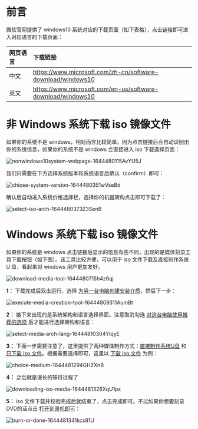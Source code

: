# 前言

微软官网提供了 windows10 系统对应的下载页面（如下表格），点击链接即可进入对应语言的下载页面：

|**网页语言**|**下载链接**|
|:----------|:---------|
|中文|https://www.microsoft.com/zh-cn/software-download/windows10|
|英文|https://www.microsoft.com/en-us/software-download/windows10|


# 非 Windows 系统下载 iso 镜像文件

如果你的系统不是 windows，相对而言比较简单。因为点击链接后会自动识别出你的系统信息，如果你的系统不是 windows 会直接进入 iso 下载选择页面：

![nonwindows10system-webpage-1644480115AvYU5J](http://blog-media.knowledge.ituknown.cn/DownloadWin10ISO/nonwindows10system-webpage-1644480115AvYU5J.png)

我们只需要在下方选择系统版本和系统语言后确认（confirm）即可：

![chiose-system-version-1644480351wVseBd](http://blog-media.knowledge.ituknown.cn/DownloadWin10ISO/chiose-system-version-1644480351wVseBd.png)

确认后自动进入系统价格选择栏，选择你的机器架构点击即可下载了：

![select-iso-arch-1644480373Z3SenB](http://blog-media.knowledge.ituknown.cn/DownloadWin10ISO/select-iso-arch-1644480373Z3SenB.png)


# Windows 系统下载 iso 镜像文件

如果你的系统是 windows 点击链接后显示的信息有些不同，出现的是媒体刻录工具下载按钮（如下图）。该工具比较方便，可以用于 iso 文件下载及直接制作系统 U 盘，看起来对 windows 用户更加友好。

![download-media-tool-1644480715h4z6qj](http://blog-media.knowledge.ituknown.cn/DownloadWin10ISO/download-media-tool-1644480715h4z6qj.png)

**1：** 下载完成后双击运行，选择 <u>为另一台电脑创建安装介质</u>，然后下一步：

![execute-media-creation-tool-16444809311AumBt](http://blog-media.knowledge.ituknown.cn/DownloadWin10ISO/execute-media-creation-tool-16444809311AumBt.png)

**2：** 接下来出现的是系统架构和语言选择界面，注意取消勾选 <u>对这台电脑使用推荐的选项</u> 后才能进行选择架构和语言：

![select-media-arch-lang-16444810304YlqyE](http://blog-media.knowledge.ituknown.cn/DownloadWin10ISO/select-media-arch-lang-16444810304YlqyE.png)

**3：** 下面一步需要注意了，这里提供了两种媒体制作方式：<u>直接制作系统U盘</u> 和 <u>只下载 iso 文件</u>。根据需要选择即可，这里以 <u>下载 iso 文件</u> 为例：

![choice-medium-1644481294GHZXnB](http://blog-media.knowledge.ituknown.cn/DownloadWin10ISO/choice-medium-1644481294GHZXnB.png)

**4：** 之后就是漫长的等待过程了

![downloading-iso-media-1644481326XqU1px](http://blog-media.knowledge.ituknown.cn/DownloadWin10ISO/downloading-iso-media-1644481326XqU1px.png)

**5：** iso 文件下载并校验完成后就结束了，点击完成即可。不过如果你想要刻录DVD的话点击 <u>打开刻录机即可</u>：

![burn-or-done-1644481341kcs81U](http://blog-media.knowledge.ituknown.cn/DownloadWin10ISO/burn-or-done-1644481341kcs81U.png)